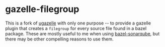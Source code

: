 # gazelle-filegroup

This is a fork of [ugazelle](sluongng/ugazelle) with only one purpose -- to
provide a gazelle plugin that creates a `filegroup` for every source
file found in a bazel package. These are mostly useful to me when
using [bazel-sonarqube](Zetten/bazel-sonarqube), but there may be other compelling
reasons to use them.

